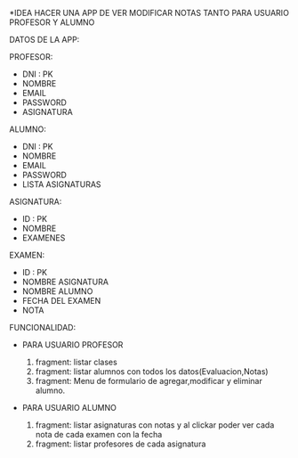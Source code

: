 
*IDEA HACER UNA APP DE VER MODIFICAR NOTAS TANTO PARA USUARIO PROFESOR Y ALUMNO

DATOS DE LA APP:

PROFESOR:
- DNI : PK
- NOMBRE
- EMAIL
- PASSWORD
- ASIGNATURA

ALUMNO:
- DNI : PK
- NOMBRE
- EMAIL
- PASSWORD
- LISTA ASIGNATURAS

ASIGNATURA:
- ID : PK
- NOMBRE
- EXAMENES

EXAMEN:
- ID : PK
- NOMBRE ASIGNATURA
- NOMBRE ALUMNO
- FECHA DEL EXAMEN
- NOTA

FUNCIONALIDAD:
  
- PARA USUARIO PROFESOR
    1. fragment: listar clases
    2. fragment: listar alumnos con todos los datos(Evaluacion,Notas)
    3. fragment: Menu de formulario de agregar,modificar y eliminar alumno.

- PARA USUARIO ALUMNO
    1. fragment: listar asignaturas con notas y al clickar poder ver cada nota de cada examen con la fecha
    2. fragment: listar profesores de cada asignatura
   

